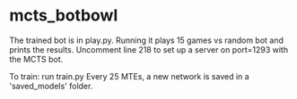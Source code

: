 # mcts_botbowl
The trained bot is in play.py. Running it plays 15 games vs random bot and prints the results. Uncomment line 218 to set up a server on port=1293 with the MCTS bot.

To train:
run train.py 
Every 25 MTEs, a new network is saved in a 'saved_models' folder. 
